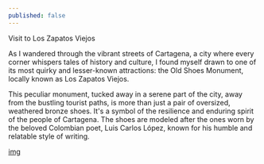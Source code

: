 ```yaml
---
published: false
---
```


Visit to Los Zapatos Viejos

As I wandered through the vibrant streets of Cartagena, a city where every corner whispers tales of history and culture, I found myself drawn to one of its most quirky and lesser-known attractions: the Old Shoes Monument, locally known as Los Zapatos Viejos.

This peculiar monument, tucked away in a serene part of the city, away from the bustling tourist paths, is more than just a pair of oversized, weathered bronze shoes. It's a symbol of the resilience and enduring spirit of the people of Cartagena. The shoes are modeled after the ones worn by the beloved Colombian poet, Luis Carlos López, known for his humble and relatable style of writing.
 
[img](los-zapatos-viejos.jpg)

